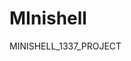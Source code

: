 # MInishell
MINISHELL_1337_PROJECT


<!-- //  readline still reachable: 204,178 bytes in 221 blocks -->
